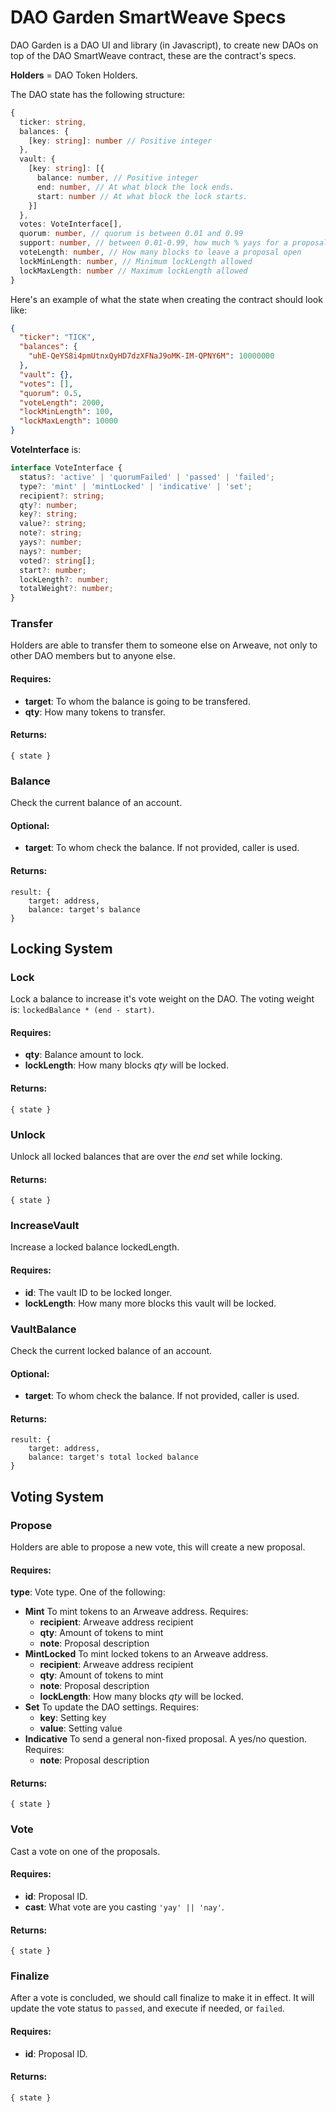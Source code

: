 # DAO Garden SmartWeave Specs

DAO Garden is a DAO UI and library (in Javascript), to create new DAOs on top of the DAO SmartWeave contract, these are the contract's specs.

**Holders** = DAO Token Holders.

The DAO state has the following structure:
```typescript
{
  ticker: string,
  balances: {
    [key: string]: number // Positive integer
  },
  vault: {
    [key: string]: [{
      balance: number, // Positive integer
      end: number, // At what block the lock ends.
      start: number // At what block the lock starts.
    }]
  },
  votes: VoteInterface[], 
  quorum: number, // quorum is between 0.01 and 0.99
  support: number, // between 0.01-0.99, how much % yays for a proposal to be approved
  voteLength: number, // How many blocks to leave a proposal open
  lockMinLength: number, // Minimum lockLength allowed
  lockMaxLength: number // Maximum lockLength allowed
}
```

Here's an example of what the state when creating the contract should look like:
```json
{
  "ticker": "TICK",
  "balances": {
    "uhE-QeYS8i4pmUtnxQyHD7dzXFNaJ9oMK-IM-QPNY6M": 10000000
  },
  "vault": {},
  "votes": [],
  "quorum": 0.5,
  "voteLength": 2000,
  "lockMinLength": 100,
  "lockMaxLength": 10000
}
```

**VoteInterface** is:
```typescript
interface VoteInterface {
  status?: 'active' | 'quorumFailed' | 'passed' | 'failed';
  type?: 'mint' | 'mintLocked' | 'indicative' | 'set';
  recipient?: string;
  qty?: number;
  key?: string;
  value?: string;
  note?: string;
  yays?: number;
  nays?: number;
  voted?: string[];
  start?: number;
  lockLength?: number;
  totalWeight?: number;
}
```

### Transfer
Holders are able to transfer them to someone else on Arweave, not only to other DAO members but to anyone else.
#### Requires: 
- **target**: To whom the balance is going to be transfered.
- **qty**: How many tokens to transfer.

#### Returns:
`{ state }`

### Balance
Check the current balance of an account.

#### Optional:
- **target**: To whom check the balance. If not provided, caller is used.

#### Returns:
```
result: {
    target: address,
    balance: target's balance
}
```

## Locking System

### Lock
Lock a balance to increase it's vote weight on the DAO. The voting weight is: `lockedBalance * (end - start)`.

#### Requires:
- **qty**: Balance amount to lock.
- **lockLength**: How many blocks *qty* will be locked.

#### Returns:
`{ state }`

### Unlock
Unlock all locked balances that are over the *end* set while locking.

#### Returns:
`{ state }`

### IncreaseVault
Increase a locked balance lockedLength.

#### Requires:
- **id**: The vault ID to be locked longer.
- **lockLength**: How many more blocks this vault will be locked.

### VaultBalance
Check the current locked balance of an account.

#### Optional:
- **target**: To whom check the balance. If not provided, caller is used.

#### Returns:
```
result: {
    target: address,
    balance: target's total locked balance
}
```

## Voting System

### Propose
Holders are able to propose a new vote, this will create a new proposal.

#### Requires:
**type**: Vote type. One of the following:

- **Mint**
  To mint tokens to an Arweave address.
  Requires:
  - **recipient**: Arweave address recipient
  - **qty**: Amount of tokens to mint
  - **note**: Proposal description
- **MintLocked**
  To mint locked tokens to an Arweave address.
  - **recipient**: Arweave address recipient
  - **qty**: Amount of tokens to mint
  - **note**: Proposal description
  - **lockLength**: How many blocks *qty* will be locked.
- **Set**
  To update the DAO settings.
  Requires:
  - **key**: Setting key
  - **value**: Setting value
- **Indicative**
  To send a general non-fixed proposal. A yes/no question.
  Requires:
  - **note**: Proposal description

#### Returns:
`{ state }`

### Vote
Cast a vote on one of the proposals.

#### Requires:
- **id**: Proposal ID.
- **cast**: What vote are you casting `'yay' || 'nay'`.

#### Returns:
`{ state }`

### Finalize
After a vote is concluded, we should call finalize to make it in effect. It will update the vote status to `passed`, and execute if needed, or `failed`.

#### Requires:
- **id**: Proposal ID.

#### Returns:
`{ state }`